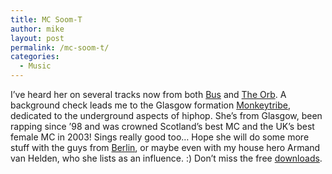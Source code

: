 ```yaml
---
title: MC Soom-T
author: mike
layout: post
permalink: /mc-soom-t/
categories:
  - Music
---
```

I&#8217;ve heard her on several tracks now from both <a target="_blank" href="http://www.scape-music.de">Bus</a> and <a target="_blank" href="http://www.theorb.com/">The Orb</a>. A background check leads me to the Glasgow formation <a target="_blank" href="http://www.monkeytribe.net">Monkeytribe</a>, dedicated to the underground aspects of hiphop. She&#8217;s from Glasgow, been rapping since &#8217;98 and was crowned Scotland&#8217;s best MC and the UK&#8217;s best female MC in 2003! Sings really good too&#8230; Hope she will do some more stuff with the guys from <a target="_blank" href="http://www.berlin.de">Berlin</a>, or maybe even with my house hero Armand van Helden, who she lists as an influence. :) Don&#8217;t miss the free <a target="_blank" href="http://www.monkeytribe.net/tunespage.htm">downloads</a>.